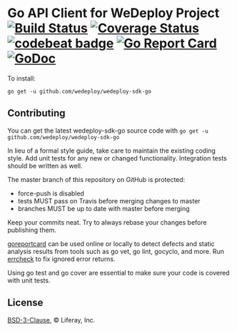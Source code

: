 # Go API Client for WeDeploy Project [![Build Status](http://img.shields.io/travis/wedeploy/wedeploy-sdk-go/master.svg?style=flat)](https://travis-ci.org/wedeploy/wedeploy-sdk-go) [![Coverage Status](https://coveralls.io/repos/wedeploy/wedeploy-sdk-go/badge.svg)](https://coveralls.io/r/wedeploy/wedeploy-sdk-go) [![codebeat badge](https://codebeat.co/badges/20267bde-2111-4bdf-a101-78d062a7cc99)](https://codebeat.co/projects/github-com-wedeploy-wedeploy-sdk-go) [![Go Report Card](https://goreportcard.com/badge/github.com/wedeploy/wedeploy-sdk-go)](https://goreportcard.com/report/github.com/wedeploy/wedeploy-sdk-go) [![GoDoc](https://godoc.org/github.com/wedeploy/wedeploy-sdk-go?status.svg)](https://godoc.org/github.com/wedeploy/wedeploy-sdk-go)

To install:

`
go get -u github.com/wedeploy/wedeploy-sdk-go
`

## Contributing
You can get the latest wedeploy-sdk-go source code with `go get -u github.com/wedeploy/wedeploy-sdk-go`

In lieu of a formal style guide, take care to maintain the existing coding style. Add unit tests for any new or changed functionality. Integration tests should be written as well.

The master branch of this repository on GitHub is protected:
* force-push is disabled
* tests MUST pass on Travis before merging changes to master
* branches MUST be up to date with master before merging

Keep your commits neat. Try to always rebase your changes before publishing them.

[goreportcard](https://goreportcard.com/report/github.com/wedeploy/wedeploy-sdk-go) can be used online or locally to detect defects and static analysis results from tools such as go vet, go lint, gocyclo, and more. Run [errcheck](https://github.com/kisielk/errcheck) to fix ignored error returns.

Using go test and go cover are essential to make sure your code is covered with unit tests.

## License

[BSD-3-Clause](https://spdx.org/licenses/BSD-3-Clause.html), © Liferay, Inc.

